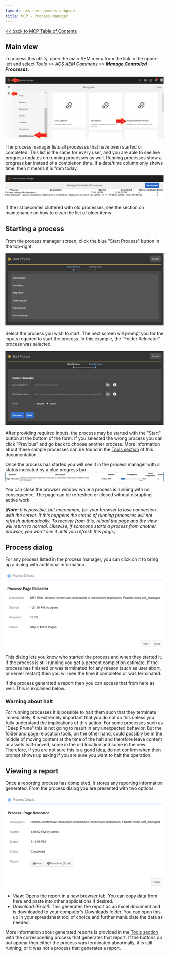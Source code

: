 ```yaml
---
layout: acs-aem-commons_subpage
title: MCP - Process Manager
---
```


[<< back to MCP Table of Contents](../index.html)

## Main view
To access this utility, open the main AEM menu from the link in the upper-left and select _Tools_ >> _ACS AEM Commons_ >> _**Manage Controlled Processes**_.

![How to find MCP](../images/start1.png)

The process manager lists all processes that have been started or completed.  This list is the same for every user, and you are able to see live progress updates on running processes as well.  Running processes show a progress bar instead of a completion time.  If a date/time column only shows time, then it means it is from today.

![Process Manager](../images/process-manager1.png)

If the list becomes cluttered with old processes, see the section on maintenance on how to clean the list of older items.

## Starting a process
From the process manager screen, click the blue "Start Process" button in the top-right.

![Start Process Dialog](../images/start-process.png)

Select the process you wish to start.  The next screen will prompt you for the inputs required to start the process.  In this example, the "Folder Relocator" process was selected.

![Example of process inputs](../images/folder-relocator-1.png)

After providing required inputs, the process may be started with the "Start" button at the bottom of the form.  If you selected the wrong process you can click "Previous" and go back to choose another process.  More information about these sample processes can be found in the [Tools section](tools.html) of this documentation.

Once the process has started you will see it in the process manager with a status indicated by a blue progress bar.
![Process running](../images/running-task.png)

You can close the browser window while a process is running with no consequence.  The page can be refreshed or closed without disrupting active work.

_(**Note:** It is possible, but uncommon, for your browser to lose connection with the server.  If this happens the status of running processes will not refresh automatically.  To recover from this, reload the page and the view will return to normal.  Likewise, if someone starts a process from another browser, you won't see it until you refresh this page.)_

## Process dialog
For any process listed in the process manager, you can click on it to bring up a dialog with additional information.

![Process Dialog](../images/process-dialog-running.png)

This dialog lets you know who started the process and when they started it.  If the process is still running you get a percent completion estimate.  If the process has finished or was terminated for any reason (such as user abort, or server restart) then you will see the time it completed or was terminated.

If the process generated a report then you can access that from here as well.  This is explained below.

### Warning about halt

For running processes it is possible to halt them such that they terminate immediately.  It is extremely important that you do not do this unless you fully understand the implications of this action.  For some processes such as "Deep Prune" this is not going to result in any unexpected behavior.  But the folder and page relocation tools, on the other hand, could possibly be in the middle of moving content at the time of the halt and therefore leave content or assets half-moved, some in the old location and some in the new.  Therefore, if you are not sure this is a good idea, do not confirm when then prompt shows up asking if you are sure you want to halt the operation.

## Viewing a report

Once a reporting process has completed, it stores any reporting information generated.  From the process dialog you are presented with two options:

![Process with report](../images/process-dialog-completed.png)

- *View:* Opens the report in a new browser tab.  You can copy data from here and paste into other applications if desired.
- *Download (Excel):* This generates the report as an Excel document and is downloaded to your computer's Downloads folder.  You can open this up in your spreadsheet tool of choice and further maniuplate the data as needed.

More information about generated reports is provided in the [Tools section](tools.html) with the corresponding process that generates that report.  If the buttons do not appear then either the process was terminated abnormally, it is still running, or it was not a process that generates a report.
